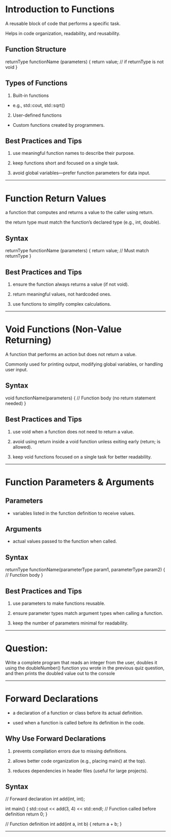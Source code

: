 # Introduction to Functions

A reusable block of code that performs a specific task.

Helps in code organization, readability, and reusability.

## Function Structure

returnType functionName (parameters)
{
    return value; // if returnType is not void
}


## Types of Functions

1. Built-in functions

 - e.g., std::cout, std::sqrt()

2. User-defined functions

 - Custom functions created by programmers.


## Best Practices and Tips

1. use meaningful function names to describe their purpose.

2. keep functions short and focused on a single task.

3. avoid global variables—prefer function parameters for data input.

---

# Function Return Values

a function that computes and returns a value to the caller using return.

the return type must match the function’s declared type (e.g., int, double).

## Syntax

returnType functionName (parameters) 
{
    return value;  // Must match returnType
}


## Best Practices and Tips

1. ensure the function always returns a value (if not void).

2. return meaningful values, not hardcoded ones.

3. use functions to simplify complex calculations.

---

# Void Functions (Non-Value Returning)

A function that performs an action but does not return a value.

Commonly used for printing output, modifying global variables, or handling user input.

## Syntax

void functionName(parameters) {
    // Function body (no return statement needed)
}


## Best Practices and Tips

1. use void when a function does not need to return a value.

2. avoid using return inside a void function unless exiting early (return; is allowed).

3. keep void functions focused on a single task for better readability.

---

# Function Parameters & Arguments

## Parameters

 - variables listed in the function definition to receive values.


## Arguments

 - actual values passed to the function when called.


## Syntax

returnType functionName(parameterType param1, parameterType param2) 
{
    // Function body
}


## Best Practices and Tips

1. use parameters to make functions reusable.

2. ensure parameter types match argument types when calling a function.

3. keep the number of parameters minimal for readability.

---

# Question:

Write a complete program that reads an integer from the user, doubles it using the doubleNumber() function you wrote in the previous quiz question, and then prints the doubled value out to the console

---

# Forward Declarations

- a declaration of a function or class before its actual definition.

- used when a function is called before its definition in the code.


## Why Use Forward Declarations

1. prevents compilation errors due to missing definitions.

2. allows better code organization (e.g., placing main() at the top).

3. reduces dependencies in header files (useful for large projects).


## Syntax

// Forward declaration
int add(int, int);

int main() {
    std::cout << add(3, 4) << std::endl; // Function called before definition
    return 0;
}

// Function definition
int add(int a, int b) {
    return a + b;
}

---